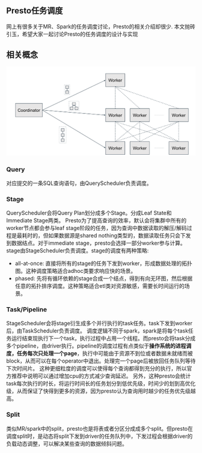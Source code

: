 ## Presto任务调度

网上有很多关于MR、Spark的任务调度讨论，Presto的相关介绍却很少. 本文抛砖引玉，希望大家一起讨论Presto的任务调度的设计与实现

## 相关概念

![任务调度图](pic-presto-scheduler.png)

### Query

对应提交的一条SQL查询语句，由QueryScheduler负责调度。

### Stage

QueryScheduler会将Query Plan划分成多个Stage。分成Leaf State和Immediate Stage两类。
Presto为了提高查询的效率，默认会将集群中所有的worker节点都会参与leaf stage阶段的任务，因为查询中数据读取的解压/解码过程是最耗时的，但如果数据源是shared nothing类型的，数据读取任务只会下发到数据结点。对于immediate stage，presto会选择一部分worker参与计算。
stage由StageScheduler负责调度。stage的调度有两种策略:
- all-at-once: 直接将所有的stage的任务下发到worker，形成数据处理的拓扑图。这种调度策略适合adhoc类要求响应快的场景。
- phased: 先将有循环依赖的stage合成一个结点，得到有向无环图，然后根据任意的拓扑排序调度。这种策略适合etl类对资源敏感，需要长时间运行的场景。

### Task/Pipeline
StageScheduler会将stage衍生成多个并行执行的task任务。task下发到worker后，由TaskScheduler负责调度。
调度逻辑不同于spark，spark是将每个task任务运行结束现执行下一个task，执行过程中占用一个线程。而presto会将task分成多个pipeline，由driver执行。pipeline的调度过程有点类似于**操作系统的进程调度，任务每次只处理一个page**，执行中可能由于资源不到位或者数据未就绪而被block，从而可以在每个operator中退出。处理完一个page后被放回任务队列等待下次时间片。
这种更细粒度的调度可以使得每个查询都得到充分的执行，所以官方推荐中说明可以通过增加cpu的方式减少查询延迟。
另外，这种presto会统计task每次执行的时长，将运行时间长的任务划分到低优先级，时间少的划到高优化级，从而保证了快得到更多的资源，因为presto认为查询用时越少的任务优先级越高。

### Split
类似MR/spark中的split，presto也是将表或者分区分成成多个split。但presto在调度split时，是动态将split下发到driver的任务队列中，下发过程会根据driver的负载动态调整，可以解决某些查询的数据倾斜问题。


